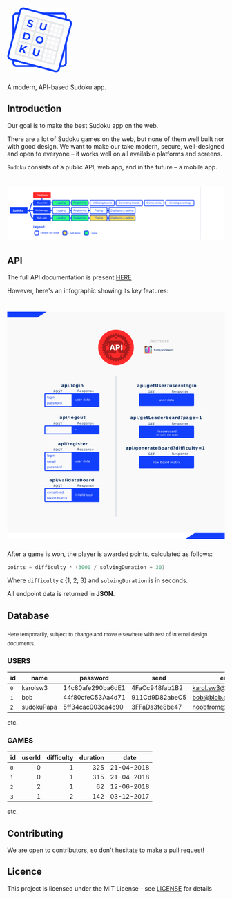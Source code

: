 # <img src="images/logo_big.png" height="150" alt="sudoku" />
A modern, API-based Sudoku app.

## Introduction

Our goal is to make the best Sudoku app on the web.

There are a lot of Sudoku games on the web, but none of them well built nor with good design.
We want to make our take modern, secure, well-designed and open to everyone – it works well on all available platforms and screens.

`Sudoku` consists of a public API, web app, and in the future – a mobile app.

# <img src="images/vectors/progress.svg" alt="Progress"/>

## API

The full API documentation is present [HERE](https://cdn.rawgit.com/Galactim/Sudoku/backend-doc/sudoku_backend/index.html)

However, here's an infographic showing its key features:

# <img src="images/api_info.png" alt="Api info"/>

After a game is won, the player is awarded points, calculated as follows:

```c
points = difficulty * (3000 / solvingDuration + 30)
```

Where `difficulty` ϵ {1, 2, 3} and `solvingDuration` is in seconds.

All endpoint data is returned in  **JSON**.

## Database

<sub>Here temporarily, subject to change and move elsewhere with rest of internal design documents.</sub>

### USERS
|  id |    name    |      password     |      seed      |          email         |  role | points |
|-----|------------|-------------------|----------------|------------------------|-------|-------:|
| `0` |  karolsw3  | 14c80afe290ba6dE1 | 4FaCc948fab1B2 | karol.sw3@gmail.com    | admin |    983 |
| `1` |     bob    | 44f80cfeC53Aa4d71 | 911Cd9D82abeC5 | bob@blob.com           | user  |   3984 |
| `2` | sudokuPapa | 5ff34cac003ca4c90 | 3FFaDa3fe8be47 | noobfrom@minecraft.net | user  |  45682 |
etc.

### GAMES

|  id | userId | difficulty | duration |    date    |
|-----|-------:|-----------:|---------:|------------|
| `0` |    0   |      1     |    325   | 21-04-2018 |
| `1` |    0   |      1     |    315   | 21-04-2018 |
| `2` |    2   |      1     |     62   | 12-06-2018 |
| `3` |    1   |      2     |    142   | 03-12-2017 |
etc.

## Contributing

We are open to contributors, so don't hesitate to make a pull request!

## Licence

This project is licensed under the MIT License - see [LICENSE](LICENSE) for details
